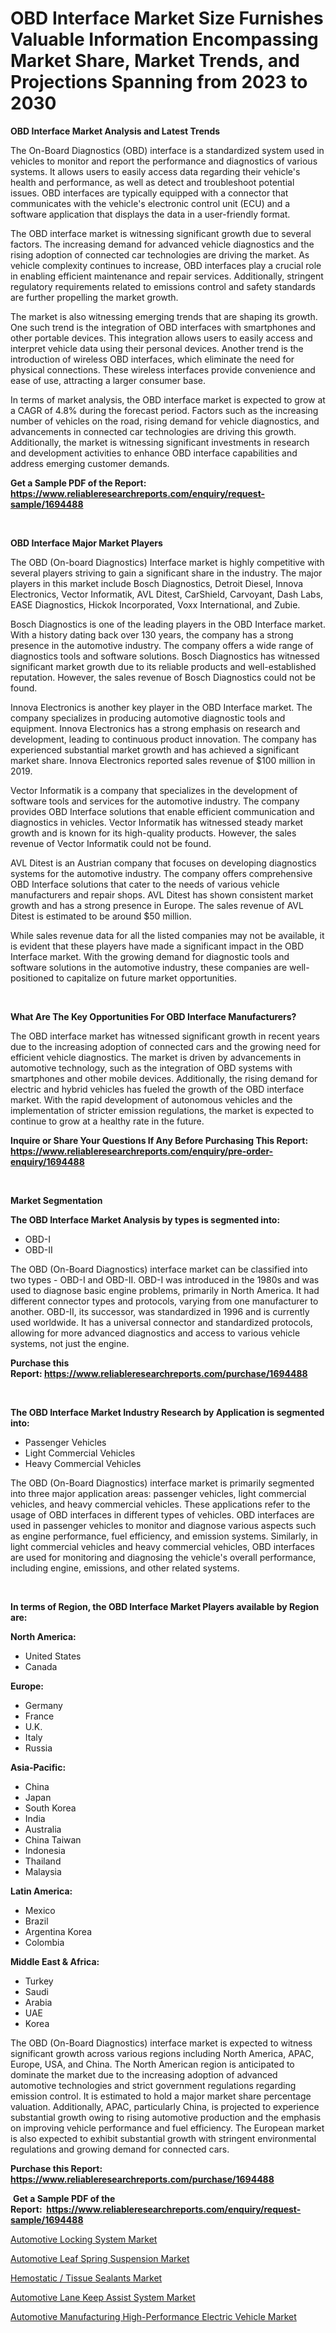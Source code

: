 <p><h1>OBD Interface Market Size Furnishes Valuable Information Encompassing Market Share, Market Trends, and Projections Spanning from 2023 to 2030</h1></p><p><strong>OBD Interface Market Analysis and Latest Trends</strong></p>
<p><p>The On-Board Diagnostics (OBD) interface is a standardized system used in vehicles to monitor and report the performance and diagnostics of various systems. It allows users to easily access data regarding their vehicle's health and performance, as well as detect and troubleshoot potential issues. OBD interfaces are typically equipped with a connector that communicates with the vehicle's electronic control unit (ECU) and a software application that displays the data in a user-friendly format.</p><p>The OBD interface market is witnessing significant growth due to several factors. The increasing demand for advanced vehicle diagnostics and the rising adoption of connected car technologies are driving the market. As vehicle complexity continues to increase, OBD interfaces play a crucial role in enabling efficient maintenance and repair services. Additionally, stringent regulatory requirements related to emissions control and safety standards are further propelling the market growth.</p><p>The market is also witnessing emerging trends that are shaping its growth. One such trend is the integration of OBD interfaces with smartphones and other portable devices. This integration allows users to easily access and interpret vehicle data using their personal devices. Another trend is the introduction of wireless OBD interfaces, which eliminate the need for physical connections. These wireless interfaces provide convenience and ease of use, attracting a larger consumer base.</p><p>In terms of market analysis, the OBD interface market is expected to grow at a CAGR of 4.8% during the forecast period. Factors such as the increasing number of vehicles on the road, rising demand for vehicle diagnostics, and advancements in connected car technologies are driving this growth. Additionally, the market is witnessing significant investments in research and development activities to enhance OBD interface capabilities and address emerging customer demands.</p></p>
<p><strong>Get a Sample PDF of the Report:&nbsp; <a href="https://www.reliableresearchreports.com/enquiry/request-sample/1694488">https://www.reliableresearchreports.com/enquiry/request-sample/1694488</a></strong></p>
<p>&nbsp;</p>
<p><strong>OBD Interface Major Market Players</strong></p>
<p><p>The OBD (On-board Diagnostics) Interface market is highly competitive with several players striving to gain a significant share in the industry. The major players in this market include Bosch Diagnostics, Detroit Diesel, Innova Electronics, Vector Informatik, AVL Ditest, CarShield, Carvoyant, Dash Labs, EASE Diagnostics, Hickok Incorporated, Voxx International, and Zubie.</p><p>Bosch Diagnostics is one of the leading players in the OBD Interface market. With a history dating back over 130 years, the company has a strong presence in the automotive industry. The company offers a wide range of diagnostics tools and software solutions. Bosch Diagnostics has witnessed significant market growth due to its reliable products and well-established reputation. However, the sales revenue of Bosch Diagnostics could not be found.</p><p>Innova Electronics is another key player in the OBD Interface market. The company specializes in producing automotive diagnostic tools and equipment. Innova Electronics has a strong emphasis on research and development, leading to continuous product innovation. The company has experienced substantial market growth and has achieved a significant market share. Innova Electronics reported sales revenue of $100 million in 2019.</p><p>Vector Informatik is a company that specializes in the development of software tools and services for the automotive industry. The company provides OBD Interface solutions that enable efficient communication and diagnostics in vehicles. Vector Informatik has witnessed steady market growth and is known for its high-quality products. However, the sales revenue of Vector Informatik could not be found.</p><p>AVL Ditest is an Austrian company that focuses on developing diagnostics systems for the automotive industry. The company offers comprehensive OBD Interface solutions that cater to the needs of various vehicle manufacturers and repair shops. AVL Ditest has shown consistent market growth and has a strong presence in Europe. The sales revenue of AVL Ditest is estimated to be around $50 million.</p><p>While sales revenue data for all the listed companies may not be available, it is evident that these players have made a significant impact in the OBD Interface market. With the growing demand for diagnostic tools and software solutions in the automotive industry, these companies are well-positioned to capitalize on future market opportunities.</p></p>
<p>&nbsp;</p>
<p><strong>What Are The Key Opportunities For OBD Interface Manufacturers?</strong></p>
<p><p>The OBD interface market has witnessed significant growth in recent years due to the increasing adoption of connected cars and the growing need for efficient vehicle diagnostics. The market is driven by advancements in automotive technology, such as the integration of OBD systems with smartphones and other mobile devices. Additionally, the rising demand for electric and hybrid vehicles has fueled the growth of the OBD interface market. With the rapid development of autonomous vehicles and the implementation of stricter emission regulations, the market is expected to continue to grow at a healthy rate in the future.</p></p>
<p><strong>Inquire or Share Your Questions If Any Before Purchasing This Report: <a href="https://www.reliableresearchreports.com/enquiry/pre-order-enquiry/1694488">https://www.reliableresearchreports.com/enquiry/pre-order-enquiry/1694488</a></strong></p>
<p>&nbsp;</p>
<p><strong>Market Segmentation</strong></p>
<p><strong>The OBD Interface Market Analysis by types is segmented into:</strong></p>
<p><ul><li>OBD-I</li><li>OBD-II</li></ul></p>
<p><p>The OBD (On-Board Diagnostics) interface market can be classified into two types - OBD-I and OBD-II. OBD-I was introduced in the 1980s and was used to diagnose basic engine problems, primarily in North America. It had different connector types and protocols, varying from one manufacturer to another. OBD-II, its successor, was standardized in 1996 and is currently used worldwide. It has a universal connector and standardized protocols, allowing for more advanced diagnostics and access to various vehicle systems, not just the engine.</p></p>
<p><strong>Purchase this Report:&nbsp;<a href="https://www.reliableresearchreports.com/purchase/1694488">https://www.reliableresearchreports.com/purchase/1694488</a></strong></p>
<p>&nbsp;</p>
<p><strong>The OBD Interface Market Industry Research by Application is segmented into:</strong></p>
<p><ul><li>Passenger Vehicles</li><li>Light Commercial Vehicles</li><li>Heavy Commercial Vehicles</li></ul></p>
<p><p>The OBD (On-Board Diagnostics) interface market is primarily segmented into three major application areas: passenger vehicles, light commercial vehicles, and heavy commercial vehicles. These applications refer to the usage of OBD interfaces in different types of vehicles. OBD interfaces are used in passenger vehicles to monitor and diagnose various aspects such as engine performance, fuel efficiency, and emission systems. Similarly, in light commercial vehicles and heavy commercial vehicles, OBD interfaces are used for monitoring and diagnosing the vehicle's overall performance, including engine, emissions, and other related systems.</p></p>
<p>&nbsp;</p>
<p><strong>In terms of Region, the OBD Interface Market Players available by Region are:</strong></p>
<p>
    <p> <strong> North America: </strong>
        <ul>
            <li>United States</li>
            <li>Canada</li>
        </ul>
        </p> 
    <p> <strong> Europe: </strong>
        <ul>
            <li>Germany</li>
            <li>France</li>
            <li>U.K.</li>
            <li>Italy</li>
            <li>Russia</li>
        </ul>
        </p> 
    <p> <strong> Asia-Pacific: </strong>
        <ul>
            <li>China</li>
            <li>Japan</li>
            <li>South Korea</li>
            <li>India</li>
            <li>Australia</li>
            <li>China Taiwan</li>
            <li>Indonesia</li>
            <li>Thailand</li>
            <li>Malaysia</li>
        </ul>
        </p> 
    <p> <strong> Latin America: </strong>
        <ul>
            <li>Mexico</li>
            <li>Brazil</li>
            <li>Argentina Korea</li>
            <li>Colombia</li>
        </ul>
        </p> 
    <p> <strong> Middle East & Africa: </strong>
        <ul>
            <li>Turkey</li>
            <li>Saudi</li>
            <li>Arabia</li>
            <li>UAE</li>
            <li>Korea</li>
        </ul>
    </p>
    </p>
<p><p>The OBD (On-Board Diagnostics) interface market is expected to witness significant growth across various regions including North America, APAC, Europe, USA, and China. The North American region is anticipated to dominate the market due to the increasing adoption of advanced automotive technologies and strict government regulations regarding emission control. It is estimated to hold a major market share percentage valuation. Additionally, APAC, particularly China, is projected to experience substantial growth owing to rising automotive production and the emphasis on improving vehicle performance and fuel efficiency. The European market is also expected to exhibit substantial growth with stringent environmental regulations and growing demand for connected cars.</p></p>
<p><strong>Purchase this Report: <a href="https://www.reliableresearchreports.com/purchase/1694488">https://www.reliableresearchreports.com/purchase/1694488</a></strong></p>
<p>&nbsp;<strong>Get a Sample PDF of the Report:&nbsp;&nbsp;<a href="https://www.reliableresearchreports.com/enquiry/request-sample/1694488">https://www.reliableresearchreports.com/enquiry/request-sample/1694488</a></strong></p>
<p><strong></strong></p>
<p><p><a href="https://www.linkedin.com/pulse/automotive-locking-system-market-size-share-global-analysis/">Automotive Locking System Market</a></p><p><a href="https://www.linkedin.com/pulse/automotive-leaf-spring-suspension-market-size-share-amp/">Automotive Leaf Spring Suspension Market</a></p><p><a href="https://www.linkedin.com/pulse/hemostatic-tissue-sealants-market-research-report-provides/">Hemostatic / Tissue Sealants Market</a></p><p><a href="https://www.linkedin.com/pulse/decoding-automotive-lane-keep-assist-system-market-deep-dive/">Automotive Lane Keep Assist System Market</a></p><p><a href="https://www.linkedin.com/pulse/automotive-manufacturing-high-performance-electric-vehicle-1c/">Automotive Manufacturing High-Performance Electric Vehicle Market</a></p></p>